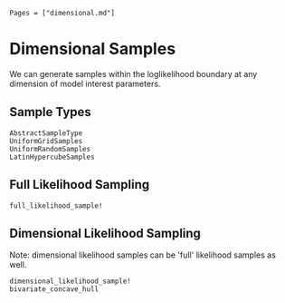 ```@index
Pages = ["dimensional.md"]
```

# Dimensional Samples

We can generate samples within the loglikelihood boundary at any dimension of model interest parameters.

## Sample Types

```@docs
AbstractSampleType
UniformGridSamples
UniformRandomSamples
LatinHypercubeSamples
```

## Full Likelihood Sampling


```@docs
full_likelihood_sample!
```

## Dimensional Likelihood Sampling

Note: dimensional likelihood samples can be 'full' likelihood samples as well.

```@docs
dimensional_likelihood_sample!
bivariate_concave_hull
```